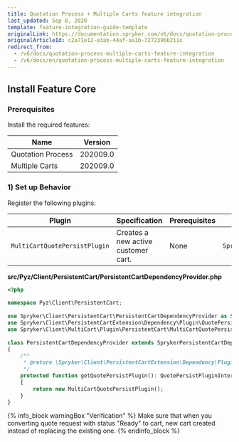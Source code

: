 ```yaml
---
title: Quotation Process + Multiple Carts feature integration
last_updated: Sep 8, 2020
template: feature-integration-guide-template
originalLink: https://documentation.spryker.com/v6/docs/quotation-process-multiple-carts-feature-integration
originalArticleId: c2a71e12-e3ab-44af-aa1b-7272396b211c
redirect_from:
  - /v6/docs/quotation-process-multiple-carts-feature-integration
  - /v6/docs/en/quotation-process-multiple-carts-feature-integration
---
```


## Install Feature Core
### Prerequisites
Install the required features:

| Name | Version |
| --- | --- |
| Quotation Process | 202009.0 |
| Multiple Carts | 202009.0 |

### 1) Set up Behavior
Register the following plugins:

| Plugin | Specification | Prerequisites | Namespace |
| --- | --- | --- | --- |
| `MultiCartQuotePersistPlugin` | Creates a new active customer cart. | None | `Spryker\Client\MultiCart\Plugin\PersistentCart` |

**src/Pyz/Client/PersistentCart/PersistentCartDependencyProvider.php**

```php
<?php
 
namespace Pyz\Client\PersistentCart;
 
use Spryker\Client\PersistentCart\PersistentCartDependencyProvider as SprykerPersistentCartDependencyProvider;
use Spryker\Client\PersistentCartExtension\Dependency\Plugin\QuotePersistPluginInterface;
use Spryker\Client\MultiCart\Plugin\PersistentCart\MultiCartQuotePersistPlugin;
 
class PersistentCartDependencyProvider extends SprykerPersistentCartDependencyProvider
{
    /**
     * @return \Spryker\Client\PersistentCartExtension\Dependency\Plugin\QuotePersistPluginInterface
     */
    protected function getQuotePersistPlugin(): QuotePersistPluginInterface
    {
        return new MultiCartQuotePersistPlugin();
    }
}
```

{% info_block warningBox "Verification" %}
Make sure that when you converting quote request with status "Ready" to cart, new cart created instead of replacing the existing one.
{% endinfo_block %}


